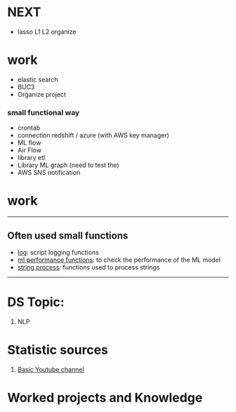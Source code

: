 # NEXT 

* lasso L1 L2 organize

# work 

* elastic search
* BUC3
* Organize project

### small functional way
* crontab
* connection redshift / azure (with AWS key manager)
* ML flow
* Air Flow
* library etl
* Library ML graph (need to test the)
* AWS SNS notification


# work

--------

## Often used small functions

* [log](WORK/src/log.py): script logging functions
* [ml performance functions](WORK/src/performance_functions.py): to check the performance of the ML model
* [string process](WORK/src/string_process.py): functions used to process strings


---------------------
# DS Topic:

1. NLP

# Statistic sources

1. [Basic Youtube channel ](https://www.youtube.com/channel/UCtYLUTtgS3k1Fg4y5tAhLbw)

# Worked projects and Knowledge 
